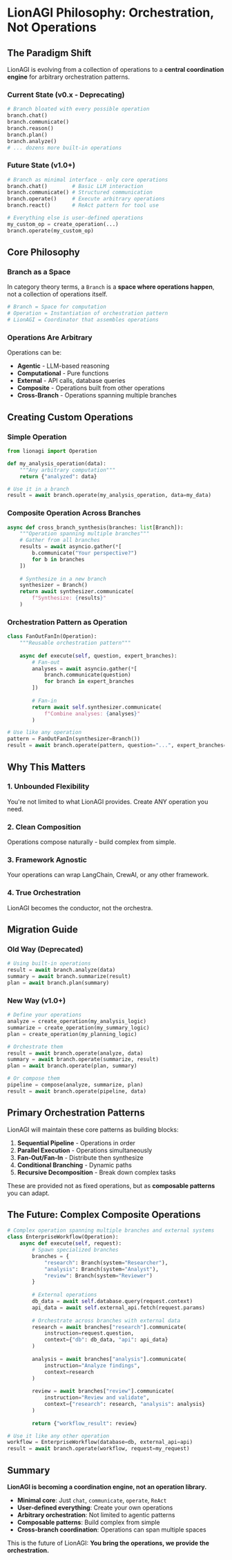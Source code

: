 # LionAGI Philosophy: Orchestration, Not Operations

## The Paradigm Shift

LionAGI is evolving from a collection of operations to a **central coordination engine** for arbitrary orchestration patterns.

### Current State (v0.x - Deprecating)
```python
# Branch bloated with every possible operation
branch.chat()
branch.communicate()
branch.reason()
branch.plan()
branch.analyze()
# ... dozens more built-in operations
```

### Future State (v1.0+)
```python
# Branch as minimal interface - only core operations
branch.chat()        # Basic LLM interaction
branch.communicate() # Structured communication
branch.operate()     # Execute arbitrary operations
branch.react()       # ReAct pattern for tool use

# Everything else is user-defined operations
my_custom_op = create_operation(...)
branch.operate(my_custom_op)
```

## Core Philosophy

### Branch as a Space
In category theory terms, a `Branch` is a **space where operations happen**, not a collection of operations itself.

```python
# Branch = Space for computation
# Operation = Instantiation of orchestration pattern
# LionAGI = Coordinator that assembles operations
```

### Operations Are Arbitrary
Operations can be:
- **Agentic** - LLM-based reasoning
- **Computational** - Pure functions
- **External** - API calls, database queries
- **Composite** - Operations built from other operations
- **Cross-Branch** - Operations spanning multiple branches

## Creating Custom Operations

### Simple Operation
```python
from lionagi import Operation

def my_analysis_operation(data):
    """Any arbitrary computation"""
    return {"analyzed": data}

# Use it in a branch
result = await branch.operate(my_analysis_operation, data=my_data)
```

### Composite Operation Across Branches
```python
async def cross_branch_synthesis(branches: list[Branch]):
    """Operation spanning multiple branches"""
    # Gather from all branches
    results = await asyncio.gather(*[
        b.communicate("Your perspective?") 
        for b in branches
    ])
    
    # Synthesize in a new branch
    synthesizer = Branch()
    return await synthesizer.communicate(
        f"Synthesize: {results}"
    )
```

### Orchestration Pattern as Operation
```python
class FanOutFanIn(Operation):
    """Reusable orchestration pattern"""
    
    async def execute(self, question, expert_branches):
        # Fan-out
        analyses = await asyncio.gather(*[
            branch.communicate(question) 
            for branch in expert_branches
        ])
        
        # Fan-in
        return await self.synthesizer.communicate(
            f"Combine analyses: {analyses}"
        )

# Use like any operation
pattern = FanOutFanIn(synthesizer=Branch())
result = await branch.operate(pattern, question="...", expert_branches=[...])
```

## Why This Matters

### 1. **Unbounded Flexibility**
You're not limited to what LionAGI provides. Create ANY operation you need.

### 2. **Clean Composition**
Operations compose naturally - build complex from simple.

### 3. **Framework Agnostic**
Your operations can wrap LangChain, CrewAI, or any other framework.

### 4. **True Orchestration**
LionAGI becomes the conductor, not the orchestra.

## Migration Guide

### Old Way (Deprecated)
```python
# Using built-in operations
result = await branch.analyze(data)
summary = await branch.summarize(result)
plan = await branch.plan(summary)
```

### New Way (v1.0+)
```python
# Define your operations
analyze = create_operation(my_analysis_logic)
summarize = create_operation(my_summary_logic)
plan = create_operation(my_planning_logic)

# Orchestrate them
result = await branch.operate(analyze, data)
summary = await branch.operate(summarize, result)
plan = await branch.operate(plan, summary)

# Or compose them
pipeline = compose(analyze, summarize, plan)
result = await branch.operate(pipeline, data)
```

## Primary Orchestration Patterns

LionAGI will maintain these core patterns as building blocks:

1. **Sequential Pipeline** - Operations in order
2. **Parallel Execution** - Operations simultaneously  
3. **Fan-Out/Fan-In** - Distribute then synthesize
4. **Conditional Branching** - Dynamic paths
5. **Recursive Decomposition** - Break down complex tasks

These are provided not as fixed operations, but as **composable patterns** you can adapt.

## The Future: Complex Composite Operations

```python
# Complex operation spanning multiple branches and external systems
class EnterpriseWorkflow(Operation):
    async def execute(self, request):
        # Spawn specialized branches
        branches = {
            "research": Branch(system="Researcher"),
            "analysis": Branch(system="Analyst"),
            "review": Branch(system="Reviewer")
        }
        
        # External operations
        db_data = await self.database.query(request.context)
        api_data = await self.external_api.fetch(request.params)
        
        # Orchestrate across branches with external data
        research = await branches["research"].communicate(
            instruction=request.question,
            context={"db": db_data, "api": api_data}
        )
        
        analysis = await branches["analysis"].communicate(
            instruction="Analyze findings",
            context=research
        )
        
        review = await branches["review"].communicate(
            instruction="Review and validate",
            context={"research": research, "analysis": analysis}
        )
        
        return {"workflow_result": review}

# Use it like any other operation
workflow = EnterpriseWorkflow(database=db, external_api=api)
result = await branch.operate(workflow, request=my_request)
```

## Summary

**LionAGI is becoming a coordination engine, not an operation library.**

- **Minimal core**: Just `chat`, `communicate`, `operate`, `ReAct`
- **User-defined everything**: Create your own operations
- **Arbitrary orchestration**: Not limited to agentic patterns
- **Composable patterns**: Build complex from simple
- **Cross-branch coordination**: Operations can span multiple spaces

This is the future of LionAGI: **You bring the operations, we provide the orchestration.**